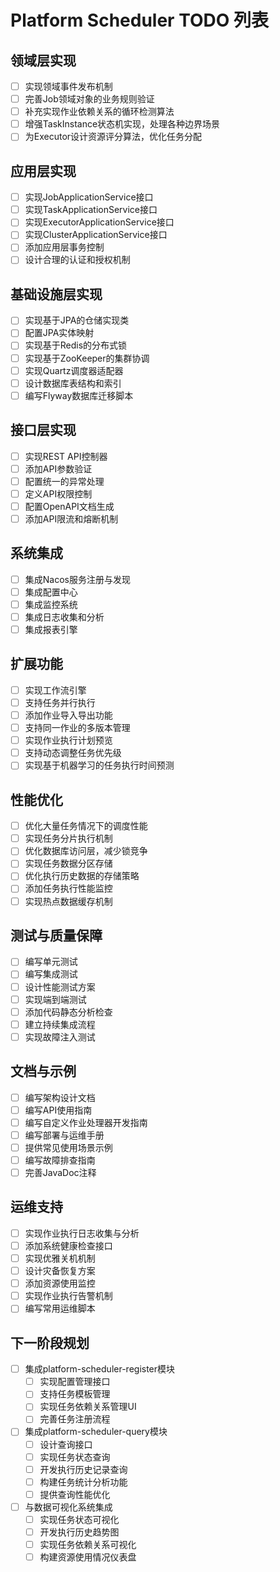 # Platform Scheduler TODO 列表

## 领域层实现

- [ ] 实现领域事件发布机制
- [ ] 完善Job领域对象的业务规则验证
- [ ] 补充实现作业依赖关系的循环检测算法
- [ ] 增强TaskInstance状态机实现，处理各种边界场景
- [ ] 为Executor设计资源评分算法，优化任务分配

## 应用层实现

- [ ] 实现JobApplicationService接口
- [ ] 实现TaskApplicationService接口
- [ ] 实现ExecutorApplicationService接口
- [ ] 实现ClusterApplicationService接口
- [ ] 添加应用层事务控制
- [ ] 设计合理的认证和授权机制

## 基础设施层实现

- [ ] 实现基于JPA的仓储实现类
- [ ] 配置JPA实体映射
- [ ] 实现基于Redis的分布式锁
- [ ] 实现基于ZooKeeper的集群协调
- [ ] 实现Quartz调度器适配器
- [ ] 设计数据库表结构和索引
- [ ] 编写Flyway数据库迁移脚本

## 接口层实现

- [ ] 实现REST API控制器
- [ ] 添加API参数验证
- [ ] 配置统一的异常处理
- [ ] 定义API权限控制
- [ ] 配置OpenAPI文档生成
- [ ] 添加API限流和熔断机制

## 系统集成

- [ ] 集成Nacos服务注册与发现
- [ ] 集成配置中心
- [ ] 集成监控系统
- [ ] 集成日志收集和分析
- [ ] 集成报表引擎

## 扩展功能

- [ ] 实现工作流引擎
- [ ] 支持任务并行执行
- [ ] 添加作业导入导出功能
- [ ] 支持同一作业的多版本管理
- [ ] 实现作业执行计划预览
- [ ] 支持动态调整任务优先级
- [ ] 实现基于机器学习的任务执行时间预测

## 性能优化

- [ ] 优化大量任务情况下的调度性能
- [ ] 实现任务分片执行机制
- [ ] 优化数据库访问层，减少锁竞争
- [ ] 实现任务数据分区存储
- [ ] 优化执行历史数据的存储策略
- [ ] 添加任务执行性能监控
- [ ] 实现热点数据缓存机制

## 测试与质量保障

- [ ] 编写单元测试
- [ ] 编写集成测试
- [ ] 设计性能测试方案
- [ ] 实现端到端测试
- [ ] 添加代码静态分析检查
- [ ] 建立持续集成流程
- [ ] 实现故障注入测试

## 文档与示例

- [ ] 编写架构设计文档
- [ ] 编写API使用指南
- [ ] 编写自定义作业处理器开发指南
- [ ] 编写部署与运维手册
- [ ] 提供常见使用场景示例
- [ ] 编写故障排查指南
- [ ] 完善JavaDoc注释

## 运维支持

- [ ] 实现作业执行日志收集与分析
- [ ] 添加系统健康检查接口
- [ ] 实现优雅关机机制
- [ ] 设计灾备恢复方案
- [ ] 添加资源使用监控
- [ ] 实现作业执行告警机制
- [ ] 编写常用运维脚本

## 下一阶段规划

- [ ] 集成platform-scheduler-register模块
  - [ ] 实现配置管理接口
  - [ ] 支持任务模板管理
  - [ ] 实现任务依赖关系管理UI
  - [ ] 完善任务注册流程

- [ ] 集成platform-scheduler-query模块
  - [ ] 设计查询接口
  - [ ] 实现任务状态查询
  - [ ] 开发执行历史记录查询
  - [ ] 构建任务统计分析功能
  - [ ] 提供查询性能优化

- [ ] 与数据可视化系统集成
  - [ ] 实现任务状态可视化
  - [ ] 开发执行历史趋势图
  - [ ] 实现任务依赖关系可视化
  - [ ] 构建资源使用情况仪表盘
